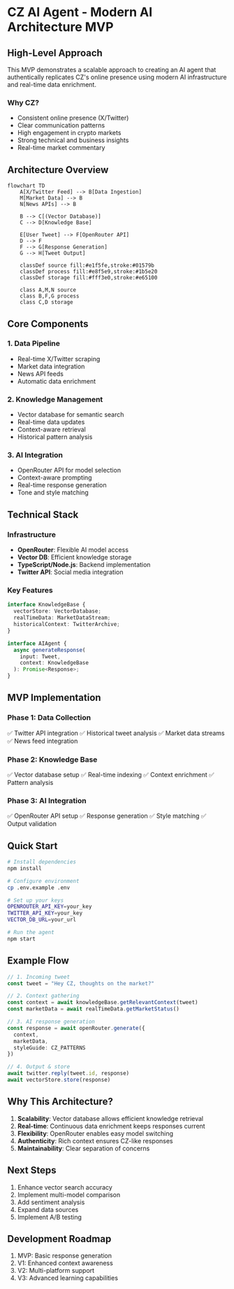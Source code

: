 # CZ AI Agent - Modern AI Architecture MVP

## High-Level Approach
This MVP demonstrates a scalable approach to creating an AI agent that authentically replicates CZ's online presence using modern AI infrastructure and real-time data enrichment.

### Why CZ?
- Consistent online presence (X/Twitter)
- Clear communication patterns
- High engagement in crypto markets
- Strong technical and business insights
- Real-time market commentary

## Architecture Overview

```mermaid
flowchart TD
    A[X/Twitter Feed] --> B[Data Ingestion]
    M[Market Data] --> B
    N[News APIs] --> B
    
    B --> C[(Vector Database)]
    C --> D[Knowledge Base]
    
    E[User Tweet] --> F[OpenRouter API]
    D --> F
    F --> G[Response Generation]
    G --> H[Tweet Output]

    classDef source fill:#e1f5fe,stroke:#01579b
    classDef process fill:#e8f5e9,stroke:#1b5e20
    classDef storage fill:#fff3e0,stroke:#e65100
    
    class A,M,N source
    class B,F,G process
    class C,D storage
```

## Core Components

### 1. Data Pipeline
- Real-time X/Twitter scraping
- Market data integration
- News API feeds
- Automatic data enrichment

### 2. Knowledge Management
- Vector database for semantic search
- Real-time data updates
- Context-aware retrieval
- Historical pattern analysis

### 3. AI Integration
- OpenRouter API for model selection
- Context-aware prompting
- Real-time response generation
- Tone and style matching

## Technical Stack

### Infrastructure
- **OpenRouter**: Flexible AI model access
- **Vector DB**: Efficient knowledge storage
- **TypeScript/Node.js**: Backend implementation
- **Twitter API**: Social media integration

### Key Features
```typescript
interface KnowledgeBase {
  vectorStore: VectorDatabase;
  realTimeData: MarketDataStream;
  historicalContext: TwitterArchive;
}

interface AIAgent {
  async generateResponse(
    input: Tweet,
    context: KnowledgeBase
  ): Promise<Response>;
}
```

## MVP Implementation

### Phase 1: Data Collection
✅ Twitter API integration
✅ Historical tweet analysis
✅ Market data streams
✅ News feed integration

### Phase 2: Knowledge Base
✅ Vector database setup
✅ Real-time indexing
✅ Context enrichment
✅ Pattern analysis

### Phase 3: AI Integration
✅ OpenRouter API setup
✅ Response generation
✅ Style matching
✅ Output validation

## Quick Start
```bash
# Install dependencies
npm install

# Configure environment
cp .env.example .env

# Set up your keys
OPENROUTER_API_KEY=your_key
TWITTER_API_KEY=your_key
VECTOR_DB_URL=your_url

# Run the agent
npm start
```

## Example Flow

```typescript
// 1. Incoming tweet
const tweet = "Hey CZ, thoughts on the market?"

// 2. Context gathering
const context = await knowledgeBase.getRelevantContext(tweet)
const marketData = await realTimeData.getMarketStatus()

// 3. AI response generation
const response = await openRouter.generate({
  context,
  marketData,
  styleGuide: CZ_PATTERNS
})

// 4. Output & store
await twitter.reply(tweet.id, response)
await vectorStore.store(response)
```

## Why This Architecture?

1. **Scalability**: Vector database allows efficient knowledge retrieval
2. **Real-time**: Continuous data enrichment keeps responses current
3. **Flexibility**: OpenRouter enables easy model switching
4. **Authenticity**: Rich context ensures CZ-like responses
5. **Maintainability**: Clear separation of concerns

## Next Steps
1. Enhance vector search accuracy
2. Implement multi-model comparison
3. Add sentiment analysis
4. Expand data sources
5. Implement A/B testing

## Development Roadmap
1. MVP: Basic response generation
2. V1: Enhanced context awareness
3. V2: Multi-platform support
4. V3: Advanced learning capabilities 